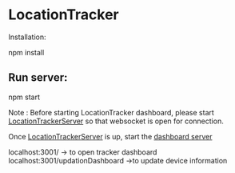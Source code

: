 # LocationTracker


Installation:

npm install



## Run server:

npm start



Note : Before starting LocationTracker dashboard, please start [LocationTrackerServer](https://github.com/shaunak93/LocationTrackerServer) so that websocket is open for connection.


Once [LocationTrackerServer](https://github.com/shaunak93/LocationTrackerServer) is up, start the [dashboard server](#run-server)

localhost:3001/  -> to open tracker dashboard
localhost:3001/updationDashboard  ->to update device information







